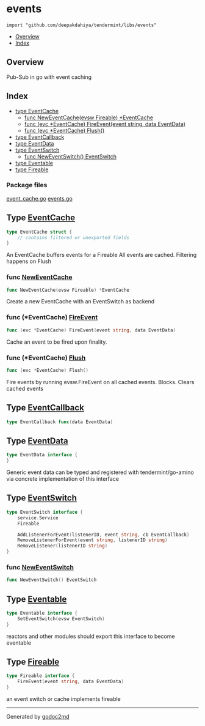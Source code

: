 

# events

`import "github.com/deepakdahiya/tendermint/libs/events"`

* [Overview](#pkg-overview)
* [Index](#pkg-index)

## Overview

Pub-Sub in go with event caching

## Index

* [type EventCache](#EventCache)
    * [func NewEventCache(evsw Fireable) *EventCache](#NewEventCache)
    * [func (evc *EventCache) FireEvent(event string, data EventData)](#EventCache.FireEvent)
    * [func (evc *EventCache) Flush()](#EventCache.Flush)
* [type EventCallback](#EventCallback)
* [type EventData](#EventData)
* [type EventSwitch](#EventSwitch)
    * [func NewEventSwitch() EventSwitch](#NewEventSwitch)
* [type Eventable](#Eventable)
* [type Fireable](#Fireable)


### Package files

[event_cache.go](/src/github.com/deepakdahiya/tendermint/libs/events/event_cache.go) [events.go](/src/github.com/deepakdahiya/tendermint/libs/events/events.go) 






## Type [EventCache](/src/target/event_cache.go?s=116:179#L5)

``` go
type EventCache struct {
    // contains filtered or unexported fields
}
```

An EventCache buffers events for a Fireable
All events are cached. Filtering happens on Flush







### func [NewEventCache](/src/target/event_cache.go?s=239:284#L11)

``` go
func NewEventCache(evsw Fireable) *EventCache
```

Create a new EventCache with an EventSwitch as backend





### func (\*EventCache) [FireEvent](/src/target/event_cache.go?s=449:511#L24)

``` go
func (evc *EventCache) FireEvent(event string, data EventData)
```

Cache an event to be fired upon finality.




### func (\*EventCache) [Flush](/src/target/event_cache.go?s=735:765#L31)

``` go
func (evc *EventCache) Flush()
```

Fire events by running evsw.FireEvent on all cached events. Blocks.
Clears cached events




## Type [EventCallback](/src/target/events.go?s=4201:4240#L185)

``` go
type EventCallback func(data EventData)
```









## Type [EventData](/src/target/events.go?s=243:294#L14)

``` go
type EventData interface {
}
```

Generic event data can be typed and registered with tendermint/go-amino
via concrete implementation of this interface










## Type [EventSwitch](/src/target/events.go?s=560:771#L29)

``` go
type EventSwitch interface {
    service.Service
    Fireable

    AddListenerForEvent(listenerID, event string, cb EventCallback)
    RemoveListenerForEvent(event string, listenerID string)
    RemoveListener(listenerID string)
}
```






### func [NewEventSwitch](/src/target/events.go?s=917:950#L46)

``` go
func NewEventSwitch() EventSwitch
```




## Type [Eventable](/src/target/events.go?s=378:440#L20)

``` go
type Eventable interface {
    SetEventSwitch(evsw EventSwitch)
}
```

reactors and other modules should export
this interface to become eventable










## Type [Fireable](/src/target/events.go?s=490:558#L25)

``` go
type Fireable interface {
    FireEvent(event string, data EventData)
}
```

an event switch or cache implements fireable














- - -
Generated by [godoc2md](http://godoc.org/github.com/davecheney/godoc2md)
